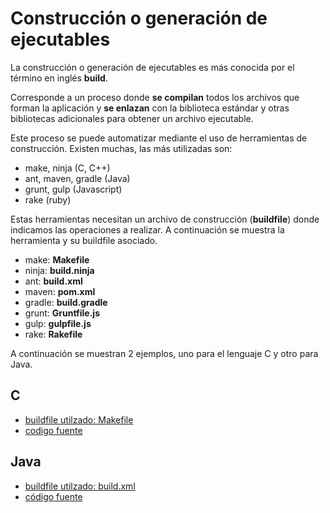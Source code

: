 # Construcción o generación de ejecutables

La construcción o generación de ejecutables es más conocida por el término en inglés __build__.

Corresponde a un proceso donde __se compilan__ todos los archivos que forman la aplicación 
y __se enlazan__ con la biblioteca estándar y otras bibliotecas adicionales para obtener un archivo ejecutable.

Este proceso se puede automatizar mediante el uso de herramientas de construcción. Existen muchas, las más utilizadas son:

  - make, ninja (C, C++)
  - ant, maven, gradle (Java)
  - grunt, gulp (Javascript)
  - rake (ruby)

Estas herramientas necesitan un archivo de construcción (__buildfile__) donde indicamos las operaciones a realizar.
A continuación se muestra la herramienta y su buildfile asociado.

  - make: __Makefile__
  - ninja: __build.ninja__
  - ant: __build.xml__
  - maven: __pom.xml__
  - gradle: __build.gradle__
  - grunt: __Gruntfile.js__
  - gulp: __gulpfile.js__
  - rake: __Rakefile__

A continuación se muestran 2 ejemplos, uno para el lenguaje C y otro para Java.

## C

- [buildfile utilzado: Makefile ](c/Makefile)
- [codigo fuente](c)






## Java

- [buildfile utilzado: build.xml ](java/build.xml) 
- [código fuente](java)

